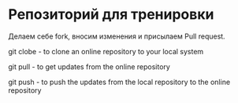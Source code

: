 # Репозиторий для тренировки

Делаем себе fork, вносим изменения и присылаем Pull request.

git clobe <url> - to clone an online repository to your local system

git pull - to get updates from the online repository

git push - to push the updates from the local repository to the online repository
